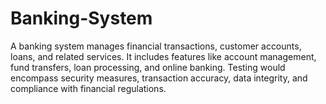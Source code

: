 # Banking-System
A banking system manages financial transactions, customer accounts, loans, and related services. It includes features like account management, fund transfers, loan processing, and online banking. Testing would encompass security measures, transaction accuracy, data integrity, and compliance with financial regulations.
